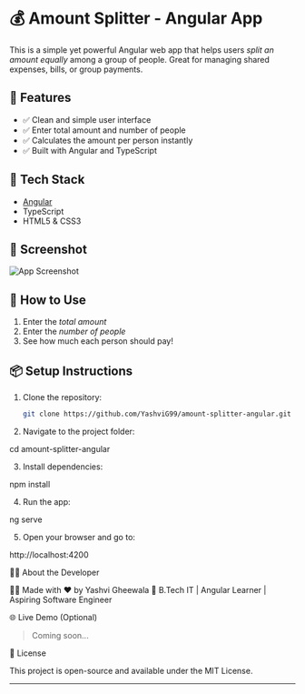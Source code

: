 # 💰 Amount Splitter - Angular App

This is a simple yet powerful Angular web app that helps users *split an amount equally* among a group of people. Great for managing shared expenses, bills, or group payments.

## 🚀 Features

- ✅ Clean and simple user interface
- ✅ Enter total amount and number of people
- ✅ Calculates the amount per person instantly
- ✅ Built with Angular and TypeScript

## 🔧 Tech Stack

- [Angular](https://angular.io/)
- TypeScript
- HTML5 & CSS3

## 📸 Screenshot

![App Screenshot](screenshot.png)

## 🧠 How to Use

1. Enter the *total amount*
2. Enter the *number of people*
3. See how much each person should pay!

## 📦 Setup Instructions

1. Clone the repository:
   ```bash
   git clone https://github.com/YashviG99/amount-splitter-angular.git

2. Navigate to the project folder:

cd amount-splitter-angular


3. Install dependencies:

npm install


4. Run the app:

ng serve


5. Open your browser and go to:

http://localhost:4200



🙋‍♀ About the Developer

👩‍💻 Made with ❤ by Yashvi Gheewala
📍 B.Tech IT | Angular Learner | Aspiring Software Engineer

🌐 Live Demo (Optional)

> Coming soon...



📄 License

This project is open-source and available under the MIT License.

---
